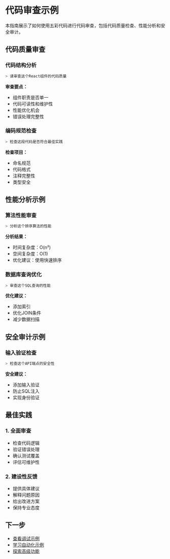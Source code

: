 # 代码审查示例

本指南展示了如何使用五彩代码进行代码审查，包括代码质量检查、性能分析和安全审计。

## 代码质量审查

### 代码结构分析
```bash
> 请审查这个React组件的代码质量
```

**审查要点：**
- 组件职责是否单一
- 代码可读性和维护性
- 性能优化机会
- 错误处理完整性

### 编码规范检查
```bash
> 检查这段代码是否符合最佳实践
```

**检查项目：**
- 命名规范
- 代码格式
- 注释完整性
- 类型安全

## 性能分析示例

### 算法性能审查
```bash
> 分析这个排序算法的性能
```

**分析结果：**
- 时间复杂度：O(n²)
- 空间复杂度：O(1)
- 优化建议：使用快速排序

### 数据库查询优化
```bash
> 审查这个SQL查询的性能
```

**优化建议：**
- 添加索引
- 优化JOIN条件
- 减少数据扫描

## 安全审计示例

### 输入验证检查
```bash
> 检查这个API端点的安全性
```

**安全建议：**
- 添加输入验证
- 防止SQL注入
- 实现身份验证

## 最佳实践

### 1. 全面审查
- 检查代码逻辑
- 验证错误处理
- 确认测试覆盖
- 评估可维护性

### 2. 建设性反馈
- 提供具体建议
- 解释问题原因
- 给出改进方案
- 保持专业态度

## 下一步

- [查看调试示例](./debugging.md)
- [学习自动化示例](./automation.md)
- [探索高级功能](../advanced/customization.md)
